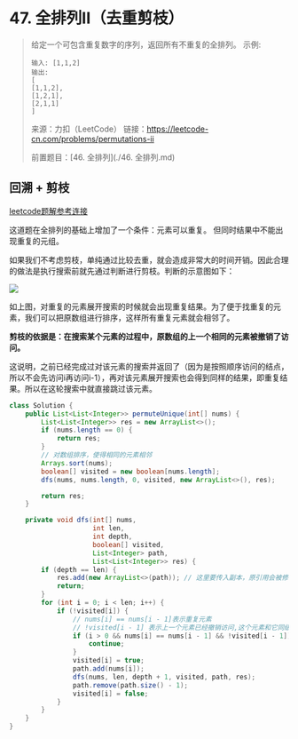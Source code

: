 # 47. 全排列II（去重剪枝）

> 给定一个可包含重复数字的序列，返回所有不重复的全排列。
> 示例:
>
> ```
> 输入: [1,1,2]
> 输出:
> [
> [1,1,2],
> [1,2,1],
> [2,1,1]
> ]
> ```
> 来源：力扣（LeetCode）
> 链接：https://leetcode-cn.com/problems/permutations-ii
>
> 前置题目：[46. 全排列](./46. 全排列.md)


## 回溯 + 剪枝

[leetcode题解参考连接](https://leetcode-cn.com/problems/permutations-ii/solution/hui-su-suan-fa-python-dai-ma-java-dai-ma-by-liwe-2/)

这道题在全排列的基础上增加了一个条件：元素可以重复。
但同时结果中不能出现重复的元组。

如果我们不考虑剪枝，单纯通过比较去重，就会造成非常大的时间开销。因此合理的做法是执行搜索前就先通过判断进行剪枝。判断的示意图如下：

![](http://img.longzhuang.top/20200719145203.png)

如上图，对重复的元素展开搜索的时候就会出现重复结果。为了便于找重复的元素，我们可以把原数组进行排序，这样所有重复元素就会相邻了。

**剪枝的依据是：在搜索某个元素的过程中，原数组的上一个相同的元素被撤销了访问。**

这说明，之前已经完成过对该元素的搜索并返回了（因为是按照顺序访问的结点，所以不会先访问i再访问i-1），再对该元素展开搜索也会得到同样的结果，即重复结果。所以在这轮搜索中就直接跳过该元素。

```java
class Solution {
    public List<List<Integer>> permuteUnique(int[] nums) {
        List<List<Integer>> res = new ArrayList<>();
        if (nums.length == 0) {
            return res;
        }
        // 对数组排序，使得相同的元素相邻
        Arrays.sort(nums);
        boolean[] visited = new boolean[nums.length];
        dfs(nums, nums.length, 0, visited, new ArrayList<>(), res);

        return res;
    }

    private void dfs(int[] nums,
                     int len,
                     int depth,
                     boolean[] visited,
                     List<Integer> path,
                     List<List<Integer>> res) {
        if (depth == len) {
            res.add(new ArrayList<>(path));	// 这里要传入副本，原引用会被修改
            return;
        }
        for (int i = 0; i < len; i++) {
            if (!visited[i]) {
                // nums[i] == nums[i - 1]表示重复元素
                // !visited[i - 1] 表示上一个元素已经撤销访问,这个元素和它同级
                if (i > 0 && nums[i] == nums[i - 1] && !visited[i - 1]) {
                    continue;
                }
                visited[i] = true;
                path.add(nums[i]);
                dfs(nums, len, depth + 1, visited, path, res);
                path.remove(path.size() - 1);
                visited[i] = false;
            }
        }
    }
}
```
